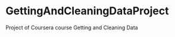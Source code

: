 GettingAndCleaningDataProject
=============================

Project of Coursera course Getting and Cleaning Data 
